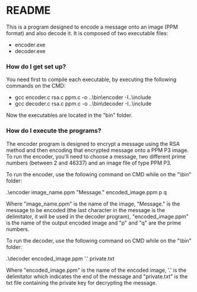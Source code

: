 # README #

This is a program designed to encode a message onto an image (PPM format) and also decode it.
It is composed of two executable files:

* encoder.exe
* decoder.exe

### How do I get set up? ###

You need first to compile each executable, by executing the following commands on the CMD:

* gcc encoder.c rsa.c ppm.c -o ..\bin\encoder -I..\include
* gcc decoder.c rsa.c ppm.c -o ..\bin\decoder -I..\include

Now the executables are located in the "bin" folder.

### How do I execute the programs? ###

The encoder program is designed to encrypt a message using the RSA method and then encoding that encrypted message onto a PPM P3 image. To run the encoder, you'll need to choose a message, two different prime numbers (between 2 and 46337) and an image file of type PPM P3.

To run the encoder, use the following command on CMD while on the "\bin" folder:
	
.\encoder image_name.ppm "Message." encoded_image.ppm p q

Where "image_name.ppm" is the name of the image, "Message." is the message to be encoded (the last character in the message is the delimitator, it will be used in the decoder program), "encoded_image.ppm" is the name of the output encoded image and "p" and "q" are the prime numbers.

To run the decoder, use the following command on CMD while on the "\bin" folder:
	
.\decoder encoded_image.ppm '.' private.txt

Where "encoded_image.ppm" is the name of the encoded image, '.' is the delimitator which indicates the end of the message and "private.txt" is the txt file containing the private key for decrypting the message.

	
	